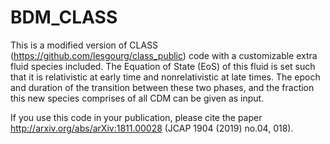 # BDM_CLASS
This is a modified version of CLASS (https://github.com/lesgourg/class_public) code with a customizable extra fluid species included. The Equation of State (EoS) of this fluid is set such that it is relativistic at early time and nonrelativistic at late times. The epoch and duration of the transition between these two phases, and the fraction this new species comprises of all CDM can be given as input.

If you use this code in your publication, please cite the paper http://arxiv.org/abs/arXiv:1811.00028 (JCAP 1904 (2019) no.04, 018).
